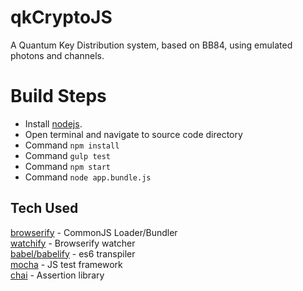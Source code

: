 # qkCryptoJS
A Quantum Key Distribution system, based on BB84, using emulated photons and channels.

# Build Steps
* Install [nodejs](http://nodejs.org/).
* Open terminal and navigate to source code directory
* Command ```npm install```
* Command ```gulp test```
* Command ```npm start```
* Command ```node app.bundle.js```

## Tech Used
[browserify](http://browserify.org/) - CommonJS Loader/Bundler  
[watchify](https://github.com/substack/watchify) - Browserify watcher  
[babel/babelify](https://babeljs.io/) - es6 transpiler  
[mocha](https://mochajs.org/) - JS test framework  
[chai](http://chaijs.com/) - Assertion library
